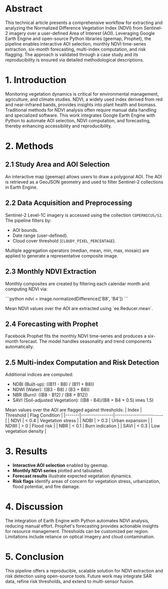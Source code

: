 
# Abstract

This technical article presents a comprehensive workflow for extracting and analyzing the Normalized Difference Vegetation Index (NDVI) from Sentinel-2 imagery over a user-defined Area of Interest (AOI). Leveraging Google Earth Engine and open-source Python libraries (geemap, Prophet), the pipeline enables interactive AOI selection, monthly NDVI time-series extraction, six-month forecasting, multi-index computation, and risk flagging. The approach is validated through a case study and its reproducibility is ensured via detailed methodological descriptions.

# 1. Introduction

Monitoring vegetation dynamics is critical for environmental management, agriculture, and climate studies. NDVI, a widely used index derived from red and near-infrared bands, provides insights into plant health and biomass. Traditional methods for NDVI analysis often require manual data handling and specialized software. This work integrates Google Earth Engine with Python to automate AOI selection, NDVI computation, and forecasting, thereby enhancing accessibility and reproducibility.

# 2. Methods

## 2.1 Study Area and AOI Selection

An interactive map (geemap) allows users to draw a polygonal AOI. The AOI is retrieved as a GeoJSON geometry and used to filter Sentinel-2 collections in Earth Engine.

## 2.2 Data Acquisition and Preprocessing

Sentinel-2 Level-1C imagery is accessed using the collection `COPERNICUS/S2`. The pipeline filters by:
- AOI bounds.
- Date range (user-defined).
- Cloud cover threshold (`CLOUDY_PIXEL_PERCENTAGE`).

Multiple aggregation operators (median, mean, min, max, mosaic) are applied to generate a representative composite image.

## 2.3 Monthly NDVI Extraction

Monthly composites are created by filtering each calendar month and computing NDVI via:

\`\`\`python
ndvi = image.normalizedDifference(['B8', 'B4'])
\`\`\`

Mean NDVI values over the AOI are extracted using \`ee.Reducer.mean\`.

## 2.4 Forecasting with Prophet

Facebook Prophet fits the monthly NDVI time-series and produces a six-month forecast. The model handles seasonality and trend components automatically.

## 2.5 Multi-index Computation and Risk Detection

Additional indices are computed:
- NDBI (Built-up): \((B11 - B8) / (B11 + B8)\)
- NDWI (Water): \((B3 - B8) / (B3 + B8)\)
- NBR (Burn): \((B8 - B12) / (B8 + B12)\)
- SAVI (Soil-adjusted Vegetation): \((B8 - B4)/(B8 + B4 + 0.5) 	imes 1.5\)

Mean values over the AOI are flagged against thresholds:
| Index | Threshold      | Flag Condition         |
|-------|----------------|------------------------|
| NDVI  | < 0.4          | Vegetation stress      |
| NDBI  | > 0.3          | Urban expansion        |
| NDWI  | > 0            | Flood risk             |
| NBR   | < 0.1          | Burn indication        |
| SAVI  | < 0.3          | Low vegetation density |

# 3. Results

- **Interactive AOI selection** enabled by geemap.
- **Monthly NDVI series** plotted and tabulated.
- **Forecast results** illustrate expected vegetation dynamics.
- **Risk flags** identify areas of concern for vegetation stress, urbanization, flood potential, and fire damage.

# 4. Discussion

The integration of Earth Engine with Python automates NDVI analysis, reducing manual effort. Prophet's forecasting provides actionable insights for resource management. Thresholds can be customized per region. Limitations include reliance on optical imagery and cloud contamination.

# 5. Conclusion

This pipeline offers a reproducible, scalable solution for NDVI extraction and risk detection using open-source tools. Future work may integrate SAR data, refine risk thresholds, and extend to multi-sensor fusion.
